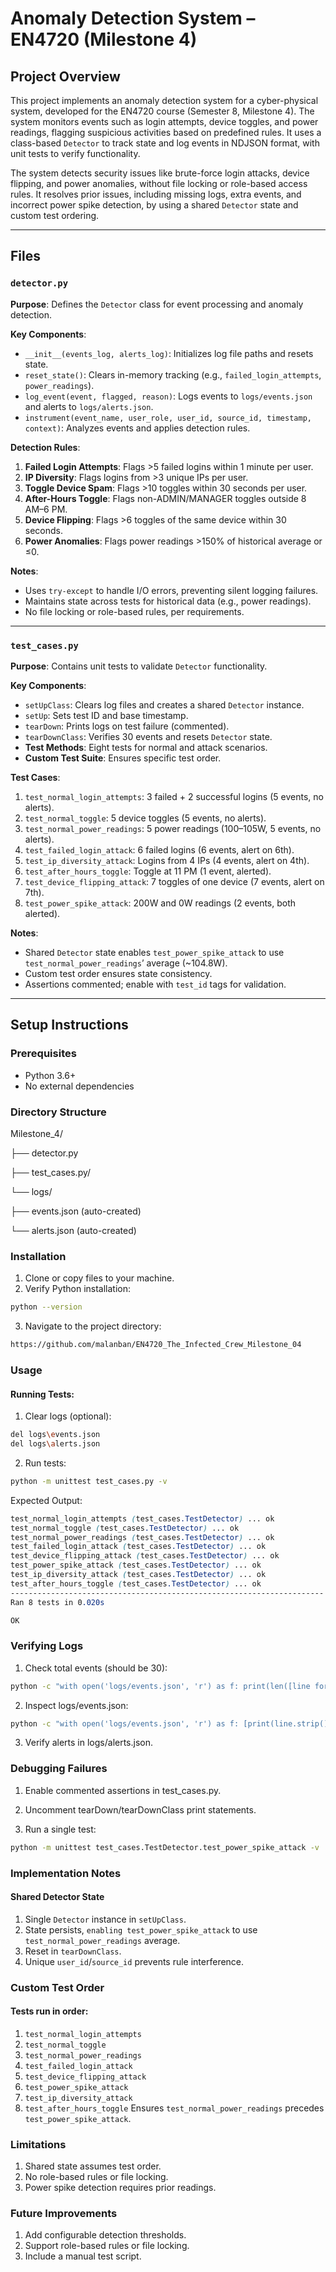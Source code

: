 # Anomaly Detection System – EN4720 (Milestone 4)

## Project Overview

This project implements an anomaly detection system for a cyber-physical system, developed for the EN4720 course (Semester 8, Milestone 4). The system monitors events such as login attempts, device toggles, and power readings, flagging suspicious activities based on predefined rules. It uses a class-based `Detector` to track state and log events in NDJSON format, with unit tests to verify functionality.

The system detects security issues like brute-force login attacks, device flipping, and power anomalies, without file locking or role-based access rules. It resolves prior issues, including missing logs, extra events, and incorrect power spike detection, by using a shared `Detector` state and custom test ordering.

---

## Files

### `detector.py`
**Purpose**: Defines the `Detector` class for event processing and anomaly detection.

**Key Components**:
- `__init__(events_log, alerts_log)`: Initializes log file paths and resets state.
- `reset_state()`: Clears in-memory tracking (e.g., `failed_login_attempts`, `power_readings`).
- `log_event(event, flagged, reason)`: Logs events to `logs/events.json` and alerts to `logs/alerts.json`.
- `instrument(event_name, user_role, user_id, source_id, timestamp, context)`: Analyzes events and applies detection rules.

**Detection Rules**:
1. **Failed Login Attempts**: Flags >5 failed logins within 1 minute per user.
2. **IP Diversity**: Flags logins from >3 unique IPs per user.
3. **Toggle Device Spam**: Flags >10 toggles within 30 seconds per user.
4. **After-Hours Toggle**: Flags non-ADMIN/MANAGER toggles outside 8 AM–6 PM.
5. **Device Flipping**: Flags >6 toggles of the same device within 30 seconds.
6. **Power Anomalies**: Flags power readings >150% of historical average or ≤0.

**Notes**:
- Uses `try-except` to handle I/O errors, preventing silent logging failures.
- Maintains state across tests for historical data (e.g., power readings).
- No file locking or role-based rules, per requirements.

---

### `test_cases.py`
**Purpose**: Contains unit tests to validate `Detector` functionality.

**Key Components**:
- `setUpClass`: Clears log files and creates a shared `Detector` instance.
- `setUp`: Sets test ID and base timestamp.
- `tearDown`: Prints logs on test failure (commented).
- `tearDownClass`: Verifies 30 events and resets `Detector` state.
- **Test Methods**: Eight tests for normal and attack scenarios.
- **Custom Test Suite**: Ensures specific test order.

**Test Cases**:
1. `test_normal_login_attempts`: 3 failed + 2 successful logins (5 events, no alerts).
2. `test_normal_toggle`: 5 device toggles (5 events, no alerts).
3. `test_normal_power_readings`: 5 power readings (100–105W, 5 events, no alerts).
4. `test_failed_login_attack`: 6 failed logins (6 events, alert on 6th).
5. `test_ip_diversity_attack`: Logins from 4 IPs (4 events, alert on 4th).
6. `test_after_hours_toggle`: Toggle at 11 PM (1 event, alerted).
7. `test_device_flipping_attack`: 7 toggles of one device (7 events, alert on 7th).
8. `test_power_spike_attack`: 200W and 0W readings (2 events, both alerted).

**Notes**:
- Shared `Detector` state enables `test_power_spike_attack` to use `test_normal_power_readings`’ average (~104.8W).
- Custom test order ensures state consistency.
- Assertions commented; enable with `test_id` tags for validation.

---

## Setup Instructions

### Prerequisites
- Python 3.6+
- No external dependencies

### Directory Structure
Milestone_4/
  
  ├── detector.py
  
  ├── test_cases.py/
  
  └── logs/
  
  ├── events.json (auto-created)
  
  └── alerts.json (auto-created)


### Installation
1. Clone or copy files to your machine.
2. Verify Python installation:
 ```bash
 python --version
```
3. Navigate to the project directory:
 ```bash
 https://github.com/malanban/EN4720_The_Infected_Crew_Milestone_04
```

### Usage
 #### Running Tests:
1. Clear logs (optional):
  ```bash
  del logs\events.json
  del logs\alerts.json
```
2. Run tests:
  ```bash
  python -m unittest test_cases.py -v
```

Expected Output:
```scss
test_normal_login_attempts (test_cases.TestDetector) ... ok
test_normal_toggle (test_cases.TestDetector) ... ok
test_normal_power_readings (test_cases.TestDetector) ... ok
test_failed_login_attack (test_cases.TestDetector) ... ok
test_device_flipping_attack (test_cases.TestDetector) ... ok
test_power_spike_attack (test_cases.TestDetector) ... ok
test_ip_diversity_attack (test_cases.TestDetector) ... ok
test_after_hours_toggle (test_cases.TestDetector) ... ok
----------------------------------------------------------------------
Ran 8 tests in 0.020s

OK
```

### Verifying Logs
1. Check total events (should be 30):
```bash
python -c "with open('logs/events.json', 'r') as f: print(len([line for line in f]))"
```

2. Inspect logs/events.json:
```bash
python -c "with open('logs/events.json', 'r') as f: [print(line.strip()) for line in f]"
```
3. Verify alerts in logs/alerts.json.


### Debugging Failures
1. Enable commented assertions in test_cases.py.

2. Uncomment tearDown/tearDownClass print statements.

3. Run a single test:
```bash
python -m unittest test_cases.TestDetector.test_power_spike_attack -v
```

### Implementation Notes
#### Shared Detector State
1. Single `Detector` instance in `setUpClass`.
2. State persists, `enabling test_power_spike_attack` to use `test_normal_power_readings` average.
3. Reset in `tearDownClass`.
4. Unique `user_id`/`source_id` prevents rule interference.

### Custom Test Order
#### Tests run in order:

1. `test_normal_login_attempts`
2. `test_normal_toggle`
3. `test_normal_power_readings`
4. `test_failed_login_attack`
5. `test_device_flipping_attack`
6. `test_power_spike_attack`
7. `test_ip_diversity_attack`
8. `test_after_hours_toggle`
Ensures `test_normal_power_readings` precedes `test_power_spike_attack`.

### Limitations
1. Shared state assumes test order.
2. No role-based rules or file locking.
3. Power spike detection requires prior readings.

### Future Improvements
1. Add configurable detection thresholds.
2. Support role-based rules or file locking.
3. Include a manual test script.



